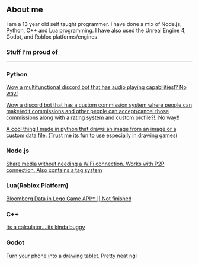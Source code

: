 ## About me
I am a 13 year old self taught programmer. I have done a mix of Node.js, Python, C++ and Lua programming. I have also used the Unreal Engine 4, Godot, and Roblox platforms/engines

### Stuff I'm proud of
---
### Python
[Wow a multifunctional discord bot that has audio playing capabilities!? No way!](https://github.com/The-Glit-ch/Linda-the-Secretary)

[Wow a discord bot that has a custom commission system where people can make/edit commissions and other people can accept/cancel those commissions along with a rating system and custom profile?!. No way!!](https://github.com/The-Glit-ch/Artist-Unite-Bot)

[A cool thing I made in python that draws an image from an image or a custom data file. (Trust me its fun to use especially in drawing games)](https://github.com/The-Glit-ch/Free-Draw-Bot)

### Node.js
[Share media without needing a WiFi connection. Works with P2P connection. Also contains a tag system](https://github.com/The-Glit-ch/Fur2Fur)

### Lua(Roblox Platform)
[Bloomberg Data in Lego Game APIᵀᴹ || Not finished](https://github.com/The-Glit-ch/Ro-Bloom)

### C++
[Its a calculator....its kinda buggy](https://github.com/The-Glit-ch/CPP-Calculator)

### Godot
[Turn your phone into a drawing tablet. Pretty neat ngl](https://github.com/The-Glit-ch/MobileTab)
